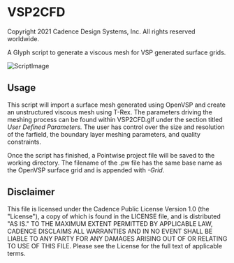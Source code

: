 # VSP2CFD
Copyright 2021 Cadence Design Systems, Inc. All rights reserved worldwide.

A Glyph script to generate a viscous mesh for VSP generated surface grids. 

![ScriptImage](https://raw.github.com/pointwise/VSP2CFD/master/ScriptImage.png)

## Usage
This script will import a surface mesh generated using OpenVSP and create an unstructured viscous mesh using T-Rex. The parameters driving the meshing process can be found within VSP2CFD.glf under the section titled *User Defined Parameters.* The user has control over the size and resolution of the farfield, the boundary layer meshing parameters, and quality constraints.

Once the script has finished, a Pointwise project file will be saved to the working directory. The filename of the .pw file has the same base name as the OpenVSP surface grid and is appended with *-Grid*. 

## Disclaimer
This file is licensed under the Cadence Public License Version 1.0 (the "License"), a copy of which is found in the LICENSE file, and is distributed "AS IS." 
TO THE MAXIMUM EXTENT PERMITTED BY APPLICABLE LAW, CADENCE DISCLAIMS ALL WARRANTIES AND IN NO EVENT SHALL BE LIABLE TO ANY PARTY FOR ANY DAMAGES ARISING OUT OF OR RELATING TO USE OF THIS FILE. 
Please see the License for the full text of applicable terms.
